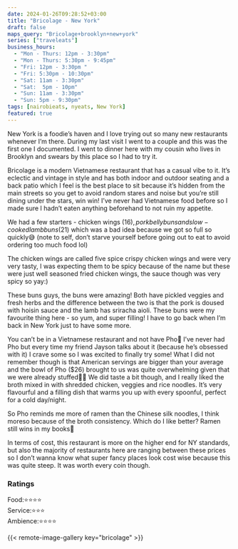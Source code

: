 ```yaml
---
date: 2024-01-26T09:28:52+03:00
title: "Bricolage - New York"
draft: false
maps_query: "Bricolage+brooklyn+new+york"
series: ["traveleats"]
business_hours:
  - "Mon - Thurs: 12pm - 3:30pm"
  - "Mon - Thurs: 5:30pm - 9:45pm"
  - "Fri: 12pm - 3:30pm "
  - "Fri: 5:30pm - 10:30pm"
  - "Sat: 11am - 3:30pm"
  - "Sat:  5pm - 10pm"
  - "Sun: 11am - 3:30pm"
  - "Sun: 5pm - 9:30pm"
tags: [nairobieats, nyeats, New York]
featured: true
---
```


New York is a foodie’s haven and I love trying out so many new restaurants whenever I’m there. During my last visit I went to a couple and this was the first one I documented. I went to dinner here with my cousin who lives in Brooklyn and swears by this place so I had to try it.

Bricolage is a modern Vietnamese restaurant that has a casual vibe to it. It’s eclectic and vintage in style and has both indoor and outdoor seating and a back patio which I feel is the best place to sit because it’s hidden from the main streets so you get to avoid random stares and noise but you’re still dining under the stars, win win! I’ve never had Vietnamese food before so I made sure I hadn’t eaten anything beforehand to not ruin my appetite.

We had a few starters - chicken wings ($16), pork belly buns and slow-cooked lamb buns ($21) which was a bad idea because we got so full so quickly😅 (note to self, don’t starve yourself before going out to eat to avoid ordering too much food lol)

The chicken wings are called five spice crispy chicken wings and were very very tasty, I was expecting them to be spicy because of the name but these were just well seasoned fried chicken wings, the sauce though was very spicy so yay:)

These buns guys, the buns were amazing! Both have pickled veggies and fresh herbs and the difference between the two is that the pork is doused with hoisin sauce and the lamb has sriracha aioli. These buns were my favourite thing here - so yum, and super filling! I have to go back when I’m back in New York just to have some more.

You can’t be in a Vietnamese restaurant and not have Pho🍜 I’ve never had Pho but every time my friend Jayson talks about it (because he’s obsessed with it) I crave some so I was excited to finally try some! What I did not remember though is that American servings are bigger than your average and the bowl of Pho ($26) brought to us was quite overwhelming given that we were already stuffed😮‍💨 We did taste a bit though, and I really liked the broth mixed in with shredded chicken, veggies and rice noodles. It’s very flavourful and a filling dish that warms you up with every spoonful, perfect for a cold day/night.

So Pho reminds me more of ramen than the Chinese silk noodles, I think moreso because of the broth consistency. Which do I like better? Ramen still wins in my books🙈

In terms of cost, this restaurant is more on the higher end for NY standards, but also the majority of restaurants here are ranging between these prices so I don’t wanna know what super fancy places look cost wise because this was quite steep. It was worth every coin though.

### Ratings

Food:⭐️⭐️⭐️⭐️<br>
Service:⭐️⭐️⭐️<br>
Ambience:⭐️⭐️⭐️⭐️<br>

{{< remote-image-gallery key="bricolage" >}}
